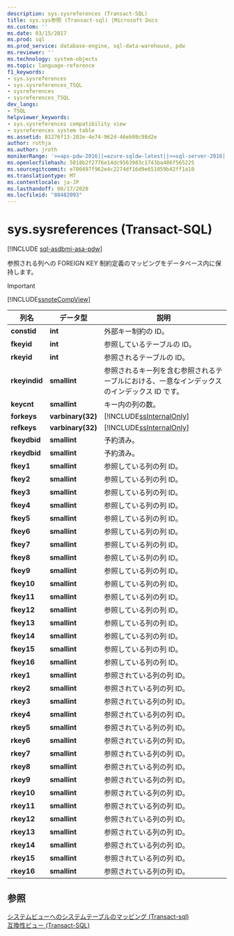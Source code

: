```yaml
---
description: sys.sysreferences (Transact-SQL)
title: sys.sys参照 (Transact-sql) |Microsoft Docs
ms.custom: ''
ms.date: 03/15/2017
ms.prod: sql
ms.prod_service: database-engine, sql-data-warehouse, pdw
ms.reviewer: ''
ms.technology: system-objects
ms.topic: language-reference
f1_keywords:
- sys.sysreferences
- sys.sysreferences_TSQL
- sysreferences
- sysreferences_TSQL
dev_langs:
- TSQL
helpviewer_keywords:
- sys.sysreferences compatibility view
- sysreferences system table
ms.assetid: 81276f13-202e-4e74-962d-46eb98c98d2e
author: rothja
ms.author: jroth
monikerRange: '>=aps-pdw-2016||=azure-sqldw-latest||>=sql-server-2016||=sqlallproducts-allversions||>=sql-server-linux-2017||=azuresqldb-mi-current'
ms.openlocfilehash: 5018b2f2776e14dc9563983c1743ba486f565225
ms.sourcegitcommit: e700497f962e4c2274df16d9e651059b42ff1a10
ms.translationtype: MT
ms.contentlocale: ja-JP
ms.lasthandoff: 08/17/2020
ms.locfileid: "88482093"
---
```

# <a name="syssysreferences-transact-sql"></a>sys.sysreferences (Transact-SQL)
[!INCLUDE [sql-asdbmi-asa-pdw](../../includes/applies-to-version/sql-asdbmi-asa-pdw.md)]

  参照される列への FOREIGN KEY 制約定義のマッピングをデータベース内に保持します。  
  
> [!IMPORTANT]  
>  [!INCLUDE[ssnoteCompView](../../includes/ssnotecompview-md.md)]  
  
|列名|データ型|説明|  
|-----------------|---------------|-----------------|  
|**constid**|**int**|外部キー制約の ID。|  
|**fkeyid**|**int**|参照しているテーブルの ID。|  
|**rkeyid**|**int**|参照されるテーブルの ID。|  
|**rkeyindid**|**smallint**|参照されるキー列を含む参照されるテーブルにおける、一意なインデックスのインデックス ID です。|  
|**keycnt**|**smallint**|キー内の列の数。|  
|**forkeys**|**varbinary(32)**|[!INCLUDE[ssInternalOnly](../../includes/ssinternalonly-md.md)]|  
|**refkeys**|**varbinary(32)**|[!INCLUDE[ssInternalOnly](../../includes/ssinternalonly-md.md)]|  
|**fkeydbid**|**smallint**|予約済み。|  
|**rkeydbid**|**smallint**|予約済み。|  
|**fkey1**|**smallint**|参照している列の列 ID。|  
|**fkey2**|**smallint**|参照している列の列 ID。|  
|**fkey3**|**smallint**|参照している列の列 ID。|  
|**fkey4**|**smallint**|参照している列の列 ID。|  
|**fkey5**|**smallint**|参照している列の列 ID。|  
|**fkey6**|**smallint**|参照している列の列 ID。|  
|**fkey7**|**smallint**|参照している列の列 ID。|  
|**fkey8**|**smallint**|参照している列の列 ID。|  
|**fkey9**|**smallint**|参照している列の列 ID。|  
|**fkey10**|**smallint**|参照している列の列 ID。|  
|**fkey11**|**smallint**|参照している列の列 ID。|  
|**fkey12**|**smallint**|参照している列の列 ID。|  
|**fkey13**|**smallint**|参照している列の列 ID。|  
|**fkey14**|**smallint**|参照している列の列 ID。|  
|**fkey15**|**smallint**|参照している列の列 ID。|  
|**fkey16**|**smallint**|参照している列の列 ID。|  
|**rkey1**|**smallint**|参照されている列の列 ID。|  
|**rkey2**|**smallint**|参照されている列の列 ID。|  
|**rkey3**|**smallint**|参照されている列の列 ID。|  
|**rkey4**|**smallint**|参照されている列の列 ID。|  
|**rkey5**|**smallint**|参照されている列の列 ID。|  
|**rkey6**|**smallint**|参照されている列の列 ID。|  
|**rkey7**|**smallint**|参照されている列の列 ID。|  
|**rkey8**|**smallint**|参照されている列の列 ID。|  
|**rkey9**|**smallint**|参照されている列の列 ID。|  
|**rkey10**|**smallint**|参照されている列の列 ID。|  
|**rkey11**|**smallint**|参照されている列の列 ID。|  
|**rkey12**|**smallint**|参照されている列の列 ID。|  
|**rkey13**|**smallint**|参照されている列の列 ID。|  
|**rkey14**|**smallint**|参照されている列の列 ID。|  
|**rkey15**|**smallint**|参照されている列の列 ID。|  
|**rkey16**|**smallint**|参照されている列の列 ID。|  
  
## <a name="see-also"></a>参照  
 [システムビューへのシステムテーブルのマッピング &#40;Transact-sql&#41;](../../relational-databases/system-tables/mapping-system-tables-to-system-views-transact-sql.md)   
 [互換性ビュー &#40;Transact-SQL&#41;](~/relational-databases/system-compatibility-views/system-compatibility-views-transact-sql.md)  
  
  
